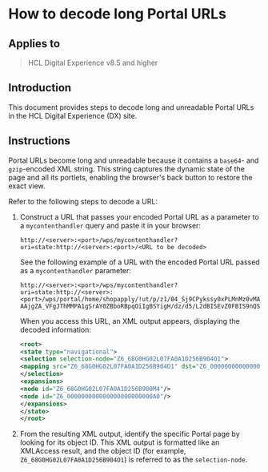 # How to decode long Portal URLs

## Applies to

> HCL Digital Experience v8.5 and higher

## Introduction

This document provides steps to decode long and unreadable Portal URLs in the HCL Digital Experience (DX) site.

## Instructions

Portal URLs become long and unreadable because it contains a `base64`- and `gzip`-encoded XML string. This string captures the dynamic state of the page and all its portlets, enabling the browser's back button to restore the exact view.

Refer to the following steps to decode a URL:

1. Construct a URL that passes your encoded Portal URL as a parameter to a `mycontenthandler` query and paste it in your browser:

    ```url
    http://<server>:<port>/wps/mycontenthandler?uri=state:http://<server>:<port>/<URL to be decoded>
    ```

    See the following example of a URL with the encoded Portal URL passed as a `mycontenthandler` parameter:

    ```url
    http://<server>:<port>/wps/mycontenthandler?uri=state:http://<server>:<port>/wps/portal/home/shopapply/!ut/p/z1/04_Sj9CPykssy0xPLMnMz0vMAfIjo8zizSzcDTzcDYx8DMzdHA0cDV2MTM2cLA1M_A31wwkpiAJKG-AAjgZA_VFgJThMMPA1gSrAY0ZBboRBpqOiIgBSYigH/dz/d5/L2dBISEvZ0FBIS9nQSEh/
    ```

    When you access this URL, an XML output appears, displaying the decoded information:

    ```xml
    <root>
    <state type="navigational">  
    <selection selection-node="Z6_68G0HG02L07FA0A1D256B904O1">  
    <mapping src="Z6_68G0HG02L07FA0A1D256B904O1" dst="Z6_000000000000000000000000A0"/>
    </selection>
    <expansions>
    <node id="Z6_68G0HG02L07FA0A1D256B900M4"/>
    <node id="Z6_000000000000000000000000A0"/>
    </expansions>
    </state>
    </root>
    ```

2. From the resulting XML output, identify the specific Portal page by looking for its object ID. This XML output is formatted like an XMLAccess result, and the object ID (for example, `Z6_68G0HG02L07FA0A1D256B904O1`) is referred to as the `selection-node`.
